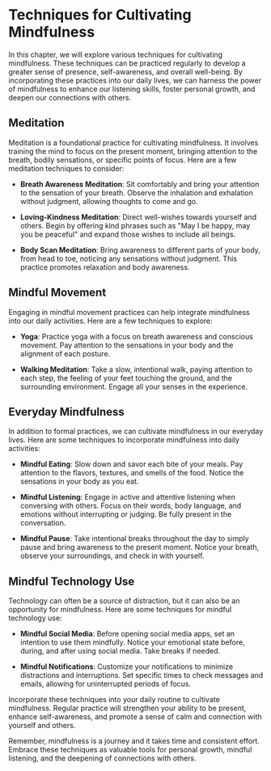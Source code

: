 Techniques for Cultivating Mindfulness
=================================================

In this chapter, we will explore various techniques for cultivating mindfulness. These techniques can be practiced regularly to develop a greater sense of presence, self-awareness, and overall well-being. By incorporating these practices into our daily lives, we can harness the power of mindfulness to enhance our listening skills, foster personal growth, and deepen our connections with others.

Meditation
----------

Meditation is a foundational practice for cultivating mindfulness. It involves training the mind to focus on the present moment, bringing attention to the breath, bodily sensations, or specific points of focus. Here are a few meditation techniques to consider:

* **Breath Awareness Meditation**: Sit comfortably and bring your attention to the sensation of your breath. Observe the inhalation and exhalation without judgment, allowing thoughts to come and go.

* **Loving-Kindness Meditation**: Direct well-wishes towards yourself and others. Begin by offering kind phrases such as "May I be happy, may you be peaceful" and expand those wishes to include all beings.

* **Body Scan Meditation**: Bring awareness to different parts of your body, from head to toe, noticing any sensations without judgment. This practice promotes relaxation and body awareness.

Mindful Movement
----------------

Engaging in mindful movement practices can help integrate mindfulness into our daily activities. Here are a few techniques to explore:

* **Yoga**: Practice yoga with a focus on breath awareness and conscious movement. Pay attention to the sensations in your body and the alignment of each posture.

* **Walking Meditation**: Take a slow, intentional walk, paying attention to each step, the feeling of your feet touching the ground, and the surrounding environment. Engage all your senses in the experience.

Everyday Mindfulness
--------------------

In addition to formal practices, we can cultivate mindfulness in our everyday lives. Here are some techniques to incorporate mindfulness into daily activities:

* **Mindful Eating**: Slow down and savor each bite of your meals. Pay attention to the flavors, textures, and smells of the food. Notice the sensations in your body as you eat.

* **Mindful Listening**: Engage in active and attentive listening when conversing with others. Focus on their words, body language, and emotions without interrupting or judging. Be fully present in the conversation.

* **Mindful Pause**: Take intentional breaks throughout the day to simply pause and bring awareness to the present moment. Notice your breath, observe your surroundings, and check in with yourself.

Mindful Technology Use
----------------------

Technology can often be a source of distraction, but it can also be an opportunity for mindfulness. Here are some techniques for mindful technology use:

* **Mindful Social Media**: Before opening social media apps, set an intention to use them mindfully. Notice your emotional state before, during, and after using social media. Take breaks if needed.

* **Mindful Notifications**: Customize your notifications to minimize distractions and interruptions. Set specific times to check messages and emails, allowing for uninterrupted periods of focus.

Incorporate these techniques into your daily routine to cultivate mindfulness. Regular practice will strengthen your ability to be present, enhance self-awareness, and promote a sense of calm and connection with yourself and others.

Remember, mindfulness is a journey and it takes time and consistent effort. Embrace these techniques as valuable tools for personal growth, mindful listening, and the deepening of connections with others.

